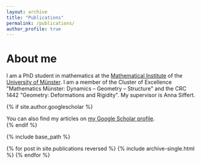```yaml
---
layout: archive
title: "Publications"
permalink: /publications/
author_profile: true
---
```


About me
======
I am a PhD student in mathematics at the [Mathematical Institute](https://www.uni-muenster.de/MathematischesInstitut/en/index.shtml) of the [University of Münster](https://www.uni-muenster.de/en/). I am a member of the Cluster of Excellence "Mathematics Münster: Dynamics – Geometry – Structure" and the CRC 1442 "Geometry: Deformations and Rigidity". My supervisor is Anna Siffert.

{% if site.author.googlescholar %}
  <div class="wordwrap">You can also find my articles on <a href="{{site.author.googlescholar}}">my Google Scholar profile</a>.</div>
{% endif %}

{% include base_path %}

{% for post in site.publications reversed %}
  {% include archive-single.html %}
{% endfor %}
